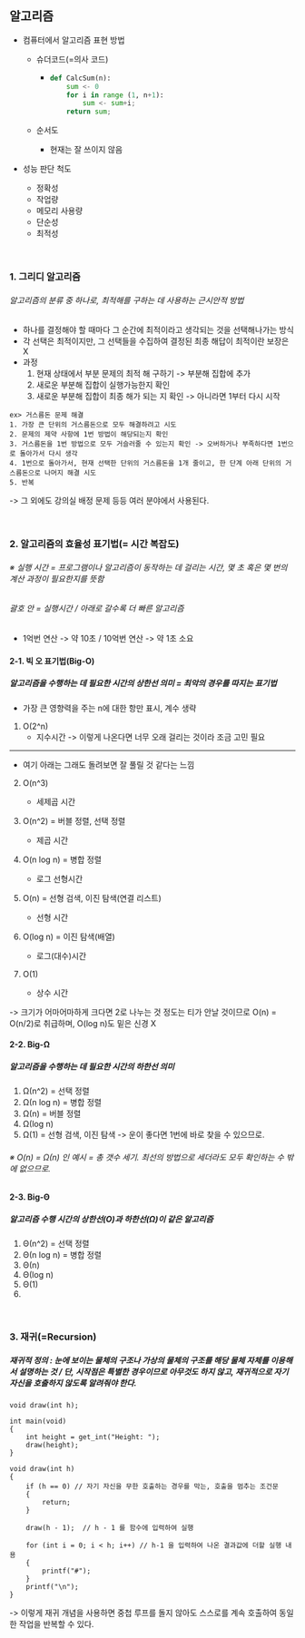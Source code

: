 ## 알고리즘     
- 컴퓨터에서 알고리즘 표현 방법     
  - 슈더코드(=의사 코드)       

    - ```python
      def CalcSum(n):
          sum <- 0
          for i in range (1, n+1):
              sum <- sum+i;
          return sum;
      ``` 
  - 순서도    
    - 현재는 잘 쓰이지 않음     

- 성능 판단 척도     
  - 정확성   
  - 작업량   
  - 메모리 사용량   
  - 단순성   
  - 최적성     

</br>    
 
### 1. 그리디 알고리즘        
###### 알고리즘의 분류 중 하나로, 최적해를 구하는 데 사용하는 근시안적 방법     
- 하나를 결정해야 할 때마다 그 순간에 최적이라고 생각되는 것을 선택해나가는 방식     
- 각 선택은 최적이지만, 그 선택들을 수집하여 결정된 최종 해답이 최적이란 보장은 X              
- 과정     
  1. 현재 상태에서 부분 문제의 최적 해 구하기 -> 부분해 집합에 추가       
  2. 새로운 부분해 집합이 실행가능한지 확인     
  3. 새로운 부분해 집합이 최종 해가 되는 지 확인 -> 아니라면 1부터 다시 시작          
``` 
ex> 거스름돈 문제 해결            
1. 가장 큰 단위의 거스름돈으로 모두 해결하려고 시도    
2. 문제의 제약 사항에 1번 방법이 해당되는지 확인    
3. 거스름돈을 1번 방법으로 모두 거슬러줄 수 있는지 확인 -> 오버하거나 부족하다면 1번으로 돌아가서 다시 생각    
4. 1번으로 돌아가서, 현재 선택한 단위의 거스름돈을 1개 줄이고, 한 단계 아래 단위의 거스름돈으로 나머지 해결 시도    
5. 반복    
``` 
-> 그 외에도 강의실 배정 문제 등등 여러 분야에서 사용된다.    

</br>    

 ### 2. 알고리즘의 효율성 표기법(= 시간 복잡도)              
 ###### ※ 실행 시간 = 프로그램이나 알고리즘이 동작하는 데 걸리는 시간, 몇 초 혹은 몇 번의 계산 과정이 필요한지를 뜻함     
 ###### 괄호 안 = 실행시간 / 아래로 갈수록 더 빠른 알고리즘      
  - 1억번 연산 -> 약 10초 / 10억번 연산 -> 약 1초 소요         
 #### 2-1. 빅 오 표기법(Big-O)     
 ##### 알고리즘을 수행하는 데 필요한 시간의 상한선 의미 = 최악의 경우를 따지는 표기법      
 - 가장 큰 영향력을 주는 n에 대한 항만 표시, 계수 생략   
         
 1. O(2^n)   
    - 지수시간 -> 이렇게 나온다면 너무 오래 걸리는 것이라 조금 고민 필요    
------------------------ 
- 여기 아래는 그래도 돌려보면 잘 풀릴 것 같다는 느낌        
 2. O(n^3)
    - 세제곱 시간
 
 3. O(n^2) = 버블 정렬, 선택 정렬   
    - 제곱 시간      
 4. O(n log n) = 병합 정렬 
    - 로그 선형시간    
 5. O(n) = 선형 검색, 이진 탐색(연결 리스트)    
    - 선형 시간       
 6. O(log n) = 이진 탐색(배열)  
    - 로그(대수)시간   
 7. O(1)     
    - 상수 시간

-> 크기가 어마어마하게 크다면 2로 나누는 것 정도는 티가 안날 것이므로 O(n) = O(n/2)로 취급하며, O(log n)도 밑은 신경 X      
     

#### 2-2. Big-Ω    
##### 알고리즘을 수행하는 데 필요한 시간의 하한선 의미   
1. Ω(n^2) = 선택 정렬        
2. Ω(n log n) = 병합 정렬     
3. Ω(n) = 버블 정렬           
4. Ω(log n)   
5. Ω(1) = 선형 검색, 이진 탐색 -> 운이 좋다면 1번에 바로 찾을 수 있으므로.       

###### ※ O(n) = Ω(n) 인 예시 = 총 갯수 세기. 최선의 방법으로 세더라도 모두 확인하는 수 밖에 없으므로.         


#### 2-3. Big-Θ   
##### 알고리즘 수행 시간의 상한선(O)과 하한선(Ω)이 같은 알고리즘   
1. Θ(n^2) = 선택 정렬   
2. Θ(n log n) = 병합 정렬   
3. Θ(n)    
4. Θ(log n)     
5. Θ(1)    
6.    

</br>   

### 3. 재귀(=Recursion)      
##### 재귀적 정의 : 눈에 보이는 물체의 구조나 가상의 물체의 구조를 해당 물체 자체를 이용해서 설명하는 것 / 단, 시작점은 특별한 경우이므로 아무것도 하지 않고, 재귀적으로 자기 자신을 호출하지 않도록 알려줘야 한다.        
```
void draw(int h);

int main(void)
{
    int height = get_int("Height: ");
    draw(height);
}

void draw(int h)
{
    if (h == 0) // 자기 자신을 무한 호출하는 경우를 막는, 호출을 멈추는 조건문   
    {
        return;
    }

    draw(h - 1);  // h - 1 를 함수에 입력하여 실행    
    
    for (int i = 0; i < h; i++) // h-1 을 입력하여 나온 결과값에 더할 실행 내용     
    {
        printf("#");     
    }
    printf("\n");
}
```   
-> 이렇게 재귀 개념을 사용하면 중첩 루프를 돌지 않아도 스스로를 계속 호출하여 동일한 작업을 반복할 수 있다.   
  



